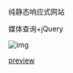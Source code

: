纯静态响应式网站

媒体查询+jQuery

![img](https://yinodimage.oss-cn-hangzhou.aliyuncs.com/18-3-6/558159.jpg)

[preview](https://yinode.tech/static-responsive/)